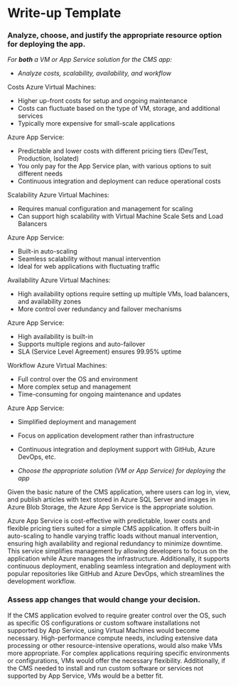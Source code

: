 # Write-up Template

### Analyze, choose, and justify the appropriate resource option for deploying the app.

*For **both** a VM or App Service solution for the CMS app:*
- *Analyze costs, scalability, availability, and workflow*

Costs
Azure Virtual Machines:
- Higher up-front costs for setup and ongoing maintenance
- Costs can fluctuate based on the type of VM, storage, and additional services
- Typically more expensive for small-scale applications

Azure App Service:
- Predictable and lower costs with different pricing tiers (Dev/Test, Production, Isolated)
- You only pay for the App Service plan, with various options to suit different needs
- Continuous integration and deployment can reduce operational costs

Scalability
Azure Virtual Machines:
- Requires manual configuration and management for scaling
- Can support high scalability with Virtual Machine Scale Sets and Load Balancers

Azure App Service:
- Built-in auto-scaling 
- Seamless scalability without manual intervention
- Ideal for web applications with fluctuating traffic

Availability
Azure Virtual Machines:
- High availability options require setting up multiple VMs, load balancers, and availability zones
- More control over redundancy and failover mechanisms

Azure App Service:
- High availability is built-in
- Supports multiple regions and auto-failover
- SLA (Service Level Agreement) ensures 99.95% uptime

Workflow
Azure Virtual Machines:
- Full control over the OS and environment
- More complex setup and management
- Time-consuming for ongoing maintenance and updates

Azure App Service:
- Simplified deployment and management
- Focus on application development rather than infrastructure
- Continuous integration and deployment support with GitHub, Azure DevOps, etc.

- *Choose the appropriate solution (VM or App Service) for deploying the app*

Given the basic nature of the CMS application, where users can log in, view, and publish articles with text stored in Azure SQL Server and images in Azure Blob Storage, the Azure App Service is the appropriate solution.

Azure App Service is cost-effective with predictable, lower costs and flexible pricing tiers suited for a simple CMS application. It offers built-in auto-scaling to handle varying traffic loads without manual intervention, ensuring high availability and regional redundancy to minimize downtime. This service simplifies management by allowing developers to focus on the application while Azure manages the infrastructure. Additionally, it supports continuous deployment, enabling seamless integration and deployment with popular repositories like GitHub and Azure DevOps, which streamlines the development workflow.

### Assess app changes that would change your decision.

If the CMS application evolved to require greater control over the OS, such as specific OS configurations or custom software installations not supported by App Service, using Virtual Machines would become necessary. High-performance compute needs, including extensive data processing or other resource-intensive operations, would also make VMs more appropriate. For complex applications requiring specific environments or configurations, VMs would offer the necessary flexibility. Additionally, if the CMS needed to install and run custom software or services not supported by App Service, VMs would be a better fit.
